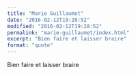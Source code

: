 ```yaml
---
title: "Marie Guillaumet"
date: "2016-02-12T19:28:52"
modified: "2016-02-12T19:28:52"
permalink: "marie-guillaumet/index.html"
excerpt: "Bien faire et laisser braire"
format: "quote"
---
```

Bien faire et laisser braire